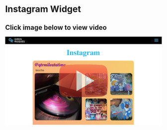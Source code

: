 # Instagram Widget

## Click image below to view video

[![Instagram Widget demo video](../frontend/public/ReadMeImages/readMe_Instagram.png)](https://youtu.be/xc8mKnVQu6E)
